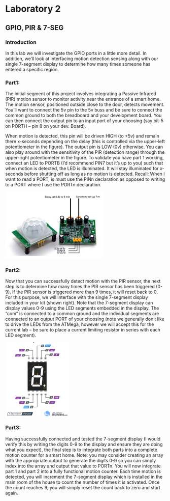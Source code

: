 # Laboratory 2

## GPIO, PIR & 7-SEG

### Introduction
In this lab we will investigate the GPIO ports in a little more detail. In addition, we’ll look at interfacing motion detection sensing along with our single 7-segment display to determine how many times someone has entered a specific region.

### Part1:
The initial segment of this project involves integrating a Passive Infrared (PIR) motion sensor to monitor activity near the entrance of a smart home. The motion sensor, positioned outside close to the door, detects movement. You’ll want to connect the 5v pin to the 5v buss and be sure to connect the common ground to both the breadboard and your development board. You can then connect the output pin to an input port of your choosing (say bit-5 on PORTH – pin 8 on your dev. Board).

When motion is detected, this pin will be driven HIGH (to +5v) and remain there x-seconds depending on the delay (this is controlled via the upper-left potentiometer in the figure). The output pin is LOW (0v) otherwise. You can also play around with the sensitivity of the PIR (detection range) through the upper-right potentiometer in the figure. To validate you have part 1 working, connect an LED to PORTB (I’d recommend PIN7 but it’s up to you) such that when motion is detected, the LED is illuminated. It will stay illuminated for x-seconds before shutting off as long as no motion is detected. Recall: When I want to read a PORT, is must use the PINn declaration as opposed to writing to a PORT where I use the PORTn declaration.

![Figure 1](/Lab02/assets/images/Figure1.png)


### Part2:
Now that you can successfully detect motion with the PIR sensor, the next step is to determine how many times the PIR sensor has been triggered (0-9). If the PIR sensor is triggered more than 9 times, it will reset back to 0. For this purpose, we will interface with the single 7-segment display included in your kit (shown right). Note that the 7-segment display can display values 0-9 using the LED segments embedded in the display. The “com” is connected to a common ground and the individual segments are connected to an output PORT of your choosing (note we generally don’t like to drive the LEDs from the ATMega, however we will accept this for the current lab – be sure to place a current limiting resistor in series with each LED segment).

![Figure 2](/Lab02/assets/images/Figure2.png)


### Part3:
Having successfully connected and tested the 7-segment display (I would verify this by writing the digits 0-9 to the display and ensure they are doing what you expect), the final step is to integrate both parts into a complete motion counter for a smart home. Note: you may consider creating an array with the appropriate output to generate the digits 0-9 so you can simply index into the array and output that value to PORTn. You will now integrate part 1 and part 2 into a fully functional motion counter. Each time motion is detected, you will increment the 7-segment display which is installed in the main room of the house to count the number of times it is activated. Once the count reaches 9, you will simply reset the count back to zero and start again.
